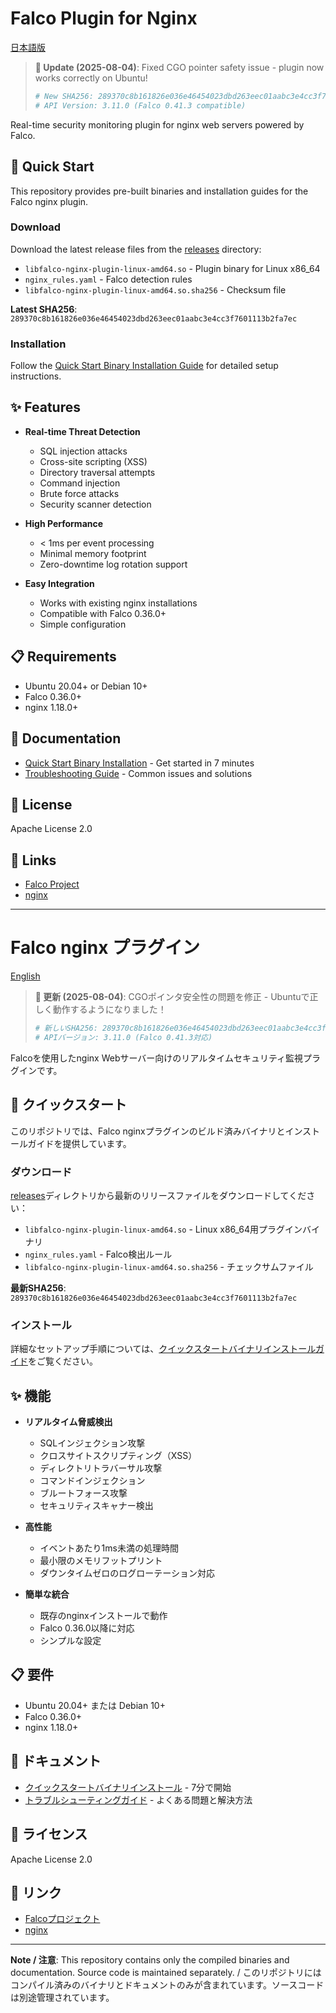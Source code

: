 # Falco Plugin for Nginx

[日本語版](#falco-nginx-プラグイン)

> **📢 Update (2025-08-04)**: Fixed CGO pointer safety issue - plugin now works correctly on Ubuntu!
> ```bash
> # New SHA256: 289370c8b161826e036e46454023dbd263eec01aabc3e4cc3f7601113b2fa7ec
> # API Version: 3.11.0 (Falco 0.41.3 compatible)
> ```

Real-time security monitoring plugin for nginx web servers powered by Falco.

## 🚀 Quick Start

This repository provides pre-built binaries and installation guides for the Falco nginx plugin.

### Download

Download the latest release files from the [releases](releases/) directory:

- `libfalco-nginx-plugin-linux-amd64.so` - Plugin binary for Linux x86_64
- `nginx_rules.yaml` - Falco detection rules
- `libfalco-nginx-plugin-linux-amd64.so.sha256` - Checksum file

**Latest SHA256**: `289370c8b161826e036e46454023dbd263eec01aabc3e4cc3f7601113b2fa7ec`

### Installation

Follow the [Quick Start Binary Installation Guide](docs/QUICK_START_BINARY_INSTALLATION.md) for detailed setup instructions.

## ✨ Features

- **Real-time Threat Detection**
  - SQL injection attacks
  - Cross-site scripting (XSS)
  - Directory traversal attempts
  - Command injection
  - Brute force attacks
  - Security scanner detection

- **High Performance**
  - < 1ms per event processing
  - Minimal memory footprint
  - Zero-downtime log rotation support

- **Easy Integration**
  - Works with existing nginx installations
  - Compatible with Falco 0.36.0+
  - Simple configuration

## 📋 Requirements

- Ubuntu 20.04+ or Debian 10+
- Falco 0.36.0+
- nginx 1.18.0+

## 📖 Documentation

- [Quick Start Binary Installation](docs/QUICK_START_BINARY_INSTALLATION.md) - Get started in 7 minutes
- [Troubleshooting Guide](docs/TROUBLESHOOTING.md) - Common issues and solutions

## 📄 License

Apache License 2.0

## 🔗 Links

- [Falco Project](https://falco.org/)
- [nginx](https://nginx.org/)

---

# Falco nginx プラグイン

[English](#falco-plugin-for-nginx)

> **📢 更新 (2025-08-04)**: CGOポインタ安全性の問題を修正 - Ubuntuで正しく動作するようになりました！
> ```bash
> # 新しいSHA256: 289370c8b161826e036e46454023dbd263eec01aabc3e4cc3f7601113b2fa7ec
> # APIバージョン: 3.11.0 (Falco 0.41.3対応)
> ```

Falcoを使用したnginx Webサーバー向けのリアルタイムセキュリティ監視プラグインです。

## 🚀 クイックスタート

このリポジトリでは、Falco nginxプラグインのビルド済みバイナリとインストールガイドを提供しています。

### ダウンロード

[releases](releases/)ディレクトリから最新のリリースファイルをダウンロードしてください：

- `libfalco-nginx-plugin-linux-amd64.so` - Linux x86_64用プラグインバイナリ
- `nginx_rules.yaml` - Falco検出ルール
- `libfalco-nginx-plugin-linux-amd64.so.sha256` - チェックサムファイル

**最新SHA256**: `289370c8b161826e036e46454023dbd263eec01aabc3e4cc3f7601113b2fa7ec`

### インストール

詳細なセットアップ手順については、[クイックスタートバイナリインストールガイド](docs/QUICK_START_BINARY_INSTALLATION.md)をご覧ください。

## ✨ 機能

- **リアルタイム脅威検出**
  - SQLインジェクション攻撃
  - クロスサイトスクリプティング（XSS）
  - ディレクトリトラバーサル攻撃
  - コマンドインジェクション
  - ブルートフォース攻撃
  - セキュリティスキャナー検出

- **高性能**
  - イベントあたり1ms未満の処理時間
  - 最小限のメモリフットプリント
  - ダウンタイムゼロのログローテーション対応

- **簡単な統合**
  - 既存のnginxインストールで動作
  - Falco 0.36.0以降に対応
  - シンプルな設定

## 📋 要件

- Ubuntu 20.04+ または Debian 10+
- Falco 0.36.0+
- nginx 1.18.0+

## 📖 ドキュメント

- [クイックスタートバイナリインストール](docs/QUICK_START_BINARY_INSTALLATION.md) - 7分で開始
- [トラブルシューティングガイド](docs/TROUBLESHOOTING.md) - よくある問題と解決方法

## 📄 ライセンス

Apache License 2.0

## 🔗 リンク

- [Falcoプロジェクト](https://falco.org/)
- [nginx](https://nginx.org/)

---

**Note / 注意**: This repository contains only the compiled binaries and documentation. Source code is maintained separately. / このリポジトリにはコンパイル済みのバイナリとドキュメントのみが含まれています。ソースコードは別途管理されています。